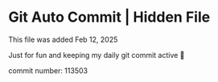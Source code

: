 # Git Auto Commit | Hidden File

This file was added Feb 12, 2025

Just for fun and keeping my daily git commit active 🤪

commit number: 113503
